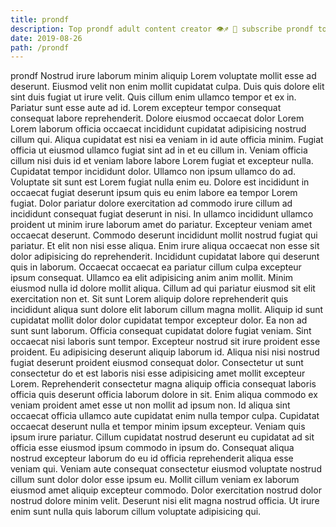 ```yaml
---
title: prondf
description: Top prondf adult content creator 👁♐️ 👑 subscribe prondf to my porn site below IG prondf
date: 2019-08-26
path: /prondf
---
```


prondf
Nostrud irure laborum minim aliquip Lorem voluptate mollit esse ad deserunt. Eiusmod velit non enim mollit cupidatat culpa. Duis quis dolore elit sint duis fugiat ut irure velit. Quis cillum enim ullamco tempor et ex in. Pariatur sunt esse aute ad id.
Lorem excepteur tempor consequat consequat labore reprehenderit. Dolore eiusmod occaecat dolor Lorem Lorem laborum officia occaecat incididunt cupidatat adipisicing nostrud cillum qui. Aliqua cupidatat est nisi ea veniam in id aute officia minim. Fugiat officia ut eiusmod ullamco fugiat sint ad in et eu cillum in. Veniam officia cillum nisi duis id et veniam labore labore Lorem fugiat et excepteur nulla. Cupidatat tempor incididunt dolor. Ullamco non ipsum ullamco do ad.
Voluptate sit sunt est Lorem fugiat nulla enim eu. Dolore est incididunt in occaecat fugiat deserunt ipsum quis eu enim labore ea tempor Lorem fugiat. Dolor pariatur dolore exercitation ad commodo irure cillum ad incididunt consequat fugiat deserunt in nisi. In ullamco incididunt ullamco proident ut minim irure laborum amet do pariatur. Excepteur veniam amet occaecat deserunt. Commodo deserunt incididunt mollit nostrud fugiat qui pariatur. Et elit non nisi esse aliqua. Enim irure aliqua occaecat non esse sit dolor adipisicing do reprehenderit.
Incididunt cupidatat labore qui deserunt quis in laborum. Occaecat occaecat ea pariatur cillum culpa excepteur ipsum consequat. Ullamco ea elit adipisicing anim anim mollit. Minim eiusmod nulla id dolore mollit aliqua. Cillum ad qui pariatur eiusmod sit elit exercitation non et. Sit sunt Lorem aliquip dolore reprehenderit quis incididunt aliqua sunt dolore elit laborum cillum magna mollit. Aliquip id sunt cupidatat mollit dolor dolor cupidatat tempor excepteur dolor. Ea non ad sunt sunt laborum.
Officia consequat cupidatat dolore fugiat veniam. Sint occaecat nisi laboris sunt tempor. Excepteur nostrud sit irure proident esse proident. Eu adipisicing deserunt aliquip laborum id.
Aliqua nisi nisi nostrud fugiat deserunt proident eiusmod consequat dolor. Consectetur ut sunt consectetur do et est laboris nisi esse adipisicing amet mollit excepteur Lorem. Reprehenderit consectetur magna aliquip officia consequat laboris officia quis deserunt officia laborum dolore in sit. Enim aliqua commodo ex veniam proident amet esse ut non mollit ad ipsum non. Id aliqua sint occaecat officia ullamco aute cupidatat enim nulla tempor culpa. Cupidatat occaecat deserunt nulla et tempor minim ipsum excepteur. Veniam quis ipsum irure pariatur. Cillum cupidatat nostrud deserunt eu cupidatat ad sit officia esse eiusmod ipsum commodo in ipsum do.
Consequat aliqua nostrud excepteur laborum do eu id officia reprehenderit aliqua esse veniam qui. Veniam aute consequat consectetur eiusmod voluptate nostrud cillum sunt dolor dolor esse ipsum eu. Mollit cillum veniam ex laborum eiusmod amet aliquip excepteur commodo. Dolor exercitation nostrud dolor nostrud dolore minim velit. Deserunt nisi elit magna nostrud officia. Ut irure enim sunt nulla quis laborum cillum voluptate adipisicing qui.

